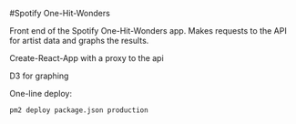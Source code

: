 #Spotify One-Hit-Wonders

Front end of the Spotify One-Hit-Wonders app. Makes requests to the API for artist data and graphs the results.


Create-React-App with a proxy to the api

D3 for graphing



One-line deploy:

`pm2 deploy package.json production`
